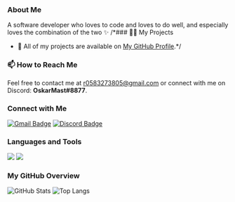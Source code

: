

### About Me
A software developer who loves to code and loves to do well, and especially loves the combination of the two ✨
/*### 👨‍💻 My Projects
- 🌟 All of my projects are available on [My GitHub Profile](https://github.com/ayelet326).*/

### 📫 How to Reach Me
Feel free to contact me at [r0583273805@gmail.com](mailto:r0583273805@gmail.com) or connect with me on Discord: **OskarMast#8877**.

### Connect with Me
[![Gmail Badge](https://img.shields.io/badge/-r0583273805@gmail.com-D14836?style=flat&logo=Gmail&logoColor=white)](mailto:r0583273805@gmail.com)
[![Discord Badge](https://img.shields.io/badge/-OskarMast%238877-7289DA?style=flat&logo=discord&logoColor=white)](https://discord.com/)

### Languages and Tools
<!-- Add your icons here -->
<p align="left"> 
    <!-- Icons for different tools -->
    <img src="https://img.shields.io/badge/Code-C%23-007ACC?style=flat&logo=csharp&logoColor=white"/>
    <img src="https://img.shields.io/badge/React-61DAFB?style=flat&logo=react&logoColor=white"/>
    <!-- Add more icons similarly -->
</p>

### My GitHub Overview
![GitHub Stats](https://github-readme-stats.vercel.app/api?username=rachelyWinter&show_icons=true&theme=radical)
![Top Langs](https://github-readme-stats.vercel.app/api/top-langs/?username=rachelyWinter&layout=compact&theme=radical)

